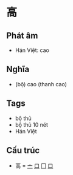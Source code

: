 # 高

## Phát âm
* Hán Việt: cao

## Nghĩa
* (bộ) cao (thanh cao)

## Tags
* bộ thủ
* bộ thủ 10 nét
* Hán Việt

## Cấu trúc
* 高 = [亠](亠.md) [口](口.md) [冂](冂.md) [口](口.md)

<script>window.HANZI_FIELD='高';</script>